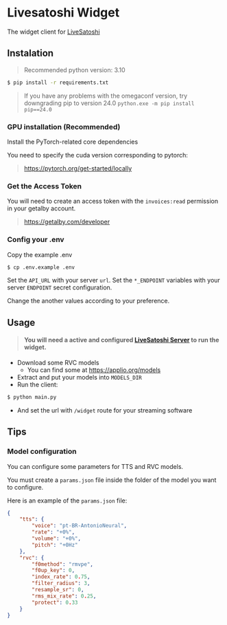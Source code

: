 # Livesatoshi Widget
The widget client for [LiveSatoshi](https://github.com/TheMhv/LiveSatoshi)

## Instalation

> Recommended python version: 3.10

```bash
$ pip install -r requirements.txt
```
> If you have any problems with the omegaconf version, try downgrading pip to version 24.0 `python.exe -m pip install pip==24.0`

### GPU installation (Recommended)
Install the PyTorch-related core dependencies

You need to specify the cuda version corresponding to pytorch:

> https://pytorch.org/get-started/locally

### Get the Access Token

You will need to create an access token with the `invoices:read` permission in your getalby account.

> https://getalby.com/developer

### Config your .env

Copy the example .env
```bash
$ cp .env.example .env
```

Set the `API_URL` with your server `url`.
Set the `*_ENDPOINT` variables with your server `ENDPOINT` secret configuration.

Change the another values according to your preference.

## Usage

>#### You will need a active and configured [LiveSatoshi Server](https://github.com/TheMhv/LiveSatoshi) to run the widget.

* Download some RVC models
    - You can find some at https://applio.org/models
* Extract and put your models into `MODELS_DIR`
* Run the client:

```bash
$ python main.py
```

* And set the url with `/widget` route for your streaming software

## Tips

### Model configuration

You can configure some parameters for TTS and RVC models.

You must create a `params.json` file inside the folder of the model you want to configure.

Here is an example of the `params.json` file:
```json
{
    "tts": {
        "voice": "pt-BR-AntonioNeural",
        "rate": "+0%",
        "volume": "+0%",
        "pitch": "+0Hz"
    },
    "rvc": {
        "f0method": "rmvpe",
        "f0up_key": 0,
        "index_rate": 0.75,
        "filter_radius": 3,
        "resample_sr": 0,
        "rms_mix_rate": 0.25,
        "protect": 0.33
    }
}
```